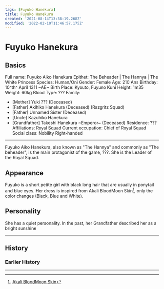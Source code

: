 ```yaml
---
tags: [Fuyuko Hanekura]
title: Fuyuko Hanekura
created: '2021-08-14T13:38:19.268Z'
modified: '2022-02-10T11:46:57.175Z'
---
```


# Fuyuko Hanekura 
## Basics
Full name: Fuyuko Aiko Hanekura
Epithet: The Beheader | The Hannya | The White Princess
Species: Human/Oni 
Gender: Female
Age: 210 Ans
Birthday: 10^th^ April 1311 ~AE~
Birth Place: Kyouto, Fuyuno Kuni
Height: 1m35
Weight: 60kg
Blood Type: ???
Family: 
- [Mother] Yuki ???  (Deceased)
- [Father] Akihiko Hanekura (Deceased) (Razgritz Squad)
- [Father] Unnamed Sister (Deceased)
- [Uncle] Kazuhiko Hanekura
- [Grandfather] Takeshi Hanekura ~Emperor~ (Deceased)
Residence: ???
Affiliations: Royal Squad
Current occupation: Chief of Royal Squad
Social class: Nobility
Right-handed
- - - -
Fuyuko Aiko Hanekura, also known as "The Hannya" and commonly as "The beheader", is the main protagonist of the game, ???. She is the Leader of the Royal Squad. 

## Appearance
Fuyuko is a short petite girl with black long hair that are usually in ponytail and blue eyes. Her dress is inspired from Akali BloodMoon Skin[^1], only the color changes (Black, Blue and White).

## Personality
She has a quiet personality. In the past, her Grandfather described her as a bright sunshine

- - - -

## History

### Earlier History


- - - -
[^1]: [Akali BloodMoon Skin](https://static.wikia.nocookie.net/leagueoflegends/images/6/6e/Akali_BloodMoonSkin.jpg/revision/latest/scale-to-width-down/1000?cb=20180717204823)
